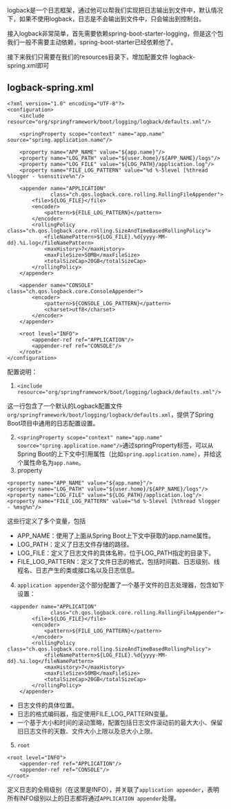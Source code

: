 logback是一个日志框架，通过他可以帮我们实现把日志输出到文件中，默认情况下，如果不使用logback，日志是不会输出到文件中，只会输出到控制台。



接入logback非常简单，首先需要依赖spring-boot-starter-logging，但是这个包我们一般不需要主动依赖，spring-boot-starter已经依赖他了。



接下来我们只需要在我们的resources目录下，增加配置文件 logback-spring.xml即可

## logback-spring.xml
```plain
<?xml version="1.0" encoding="UTF-8"?>
<configuration>
    <include resource="org/springframework/boot/logging/logback/defaults.xml"/>

    <springProperty scope="context" name="app.name" source="spring.application.name"/>

    <property name="APP_NAME" value="${app.name}"/>
    <property name="LOG_PATH" value="${user.home}/${APP_NAME}/logs"/>
    <property name="LOG_FILE" value="${LOG_PATH}/application.log"/>
    <property name="FILE_LOG_PATTERN" value="%d %-5level [%thread %logger - %sensitive%n"/>

    <appender name="APPLICATION"
              class="ch.qos.logback.core.rolling.RollingFileAppender">
        <file>${LOG_FILE}</file>
        <encoder>
            <pattern>${FILE_LOG_PATTERN}</pattern>
        </encoder>
        <rollingPolicy class="ch.qos.logback.core.rolling.SizeAndTimeBasedRollingPolicy">
            <fileNamePattern>${LOG_FILE}.%d{yyyy-MM-dd}.%i.log</fileNamePattern>
            <maxHistory>7</maxHistory>
            <maxFileSize>50MB</maxFileSize>
            <totalSizeCap>20GB</totalSizeCap>
        </rollingPolicy>
    </appender>

    <appender name="CONSOLE" class="ch.qos.logback.core.ConsoleAppender">
        <encoder>
            <pattern>${CONSOLE_LOG_PATTERN}</pattern>
            <charset>utf8</charset>
        </encoder>
    </appender>

    <root level="INFO">
        <appender-ref ref="APPLICATION"/>
        <appender-ref ref="CONSOLE"/>
    </root>
</configuration>
```

配置说明：

1.  `<include resource="org/springframework/boot/logging/logback/defaults.xml"/>`

这一行包含了一个默认的Logback配置文件`org/springframework/boot/logging/logback/defaults.xml`，提供了Spring Boot项目中通用的日志配置设置。

2. `<springProperty scope="context" name="app.name" source="spring.application.name"/>`通过springProperty标签，可以从Spring Boot的上下文中引用属性（比如`spring.application.name`），并给这个属性命名为`app.name`。
3. property

```plain
<property name="APP_NAME" value="${app.name}"/>
<property name="LOG_PATH" value="${user.home}/${APP_NAME}/logs"/>
<property name="LOG_FILE" value="${LOG_PATH}/application.log"/>
<property name="FILE_LOG_PATTERN" value="%d %-5level [%thread %logger - %msg%n"/>
```

这些行定义了多个变量，包括

+ APP_NAME：使用了上面从Spring Boot上下文中获取的app.name属性。
+ LOG_PATH：定义了日志文件存储的路径。
+ LOG_FILE：定义了日志文件的具体名称，位于LOG_PATH指定的目录下。
+ FILE_LOG_PATTERN：定义了文件日志的格式，包括时间戳、日志级别、线程名、日志产生的类或接口名以及日志信息。
4. `application appender`这个部分配置了一个基于文件的日志处理器，包含如下设置：

```plain
 <appender name="APPLICATION"
              class="ch.qos.logback.core.rolling.RollingFileAppender">
        <file>${LOG_FILE}</file>
        <encoder>
            <pattern>${FILE_LOG_PATTERN}</pattern>
        </encoder>
        <rollingPolicy class="ch.qos.logback.core.rolling.SizeAndTimeBasedRollingPolicy">
            <fileNamePattern>${LOG_FILE}.%d{yyyy-MM-dd}.%i.log</fileNamePattern>
            <maxHistory>7</maxHistory>
            <maxFileSize>50MB</maxFileSize>
            <totalSizeCap>20GB</totalSizeCap>
        </rollingPolicy>
    </appender>
```

+ 日志文件的具体位置。
+ <font style="color:rgb(38, 38, 38);">日志的格式编码器，指定使用FILE_LOG_PATTERN变量。</font>
+ <font style="color:rgb(38, 38, 38);">一个基于大小和时间的滚动策略，配置包括日志文件滚动前的最大大小、保留旧日志文件的天数、文件大小上限以及总大小上限。</font>
5. `root`

```plain
<root level="INFO">
    <appender-ref ref="APPLICATION"/>
    <appender-ref ref="CONSOLE"/>
</root>
```

定义日志的全局级别（在这里是INFO），并关联了`application appender`，表明所有INFO级别以上的日志都将通过`APPLICATION appender`处理。

